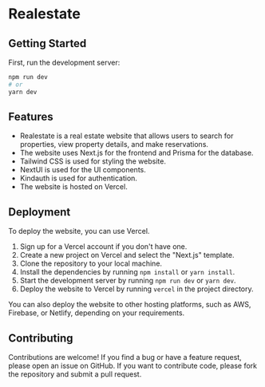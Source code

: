 <!-- create a documentation for my Realestate project using Next.js, prisma for database and tailwindcss for styling and nextui for the UI, kindauth for authentication  -->

# Realestate

## Getting Started

First, run the development server:

```bash
npm run dev
# or
yarn dev
```

<!-- now write the docuemntation for the project and all the features -->

## Features

- Realestate is a real estate website that allows users to search for properties, view property details, and make reservations.
- The website uses Next.js for the frontend and Prisma for the database.
- Tailwind CSS is used for styling the website.
- NextUI is used for the UI components.
- Kindauth is used for authentication.
- The website is hosted on Vercel.

## Deployment

To deploy the website, you can use Vercel.

1.  Sign up for a Vercel account if you don't have one.
2.  Create a new project on Vercel and select the "Next.js" template.
3.  Clone the repository to your local machine.
4.  Install the dependencies by running `npm install` or `yarn install`.
5.  Start the development server by running `npm run dev` or `yarn dev`.
6.  Deploy the website to Vercel by running `vercel` in the project directory.

You can also deploy the website to other hosting platforms, such as AWS, Firebase, or Netlify, depending on your requirements.

## Contributing

Contributions are welcome! If you find a bug or have a feature request, please open an issue on GitHub. If you want to contribute code, please fork the repository and submit a pull request.
